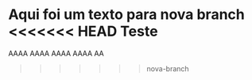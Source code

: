 Aqui foi um texto para nova branch 
<<<<<<< HEAD
Teste
=======
AAAA
AAAA
AAAA
AAAA
AA
>>>>>>> nova-branch
